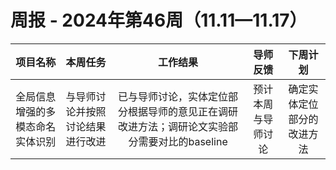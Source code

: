 # 周报 - 2024年第46周（11.11—11.17）


|  项目名称  |         本周任务         | 工作结果 | 导师反馈 |  下周计划| 
|:----------:|:--------------------:|:--:|:--------:|:--------:|
|  全局信息增强的多模态命名实体识别       |与导师讨论并按照讨论结果进行改进 | 已与导师讨论，实体定位部分根据导师的意见正在调研改进方法；调研论文实验部分需要对比的baseline | 预计本周与导师讨论  | 确定实体定位部分的改进方法
